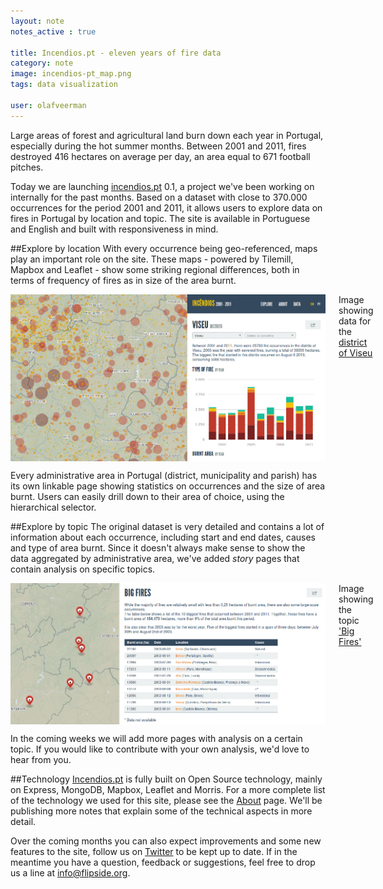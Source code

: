 ```yaml
---
layout: note
notes_active : true

title: Incendios.pt - eleven years of fire data
category: note
image: incendios-pt_map.png
tags: data visualization

user: olafveerman
---
```

Large areas of forest and agricultural land burn down each year in Portugal, especially during the hot summer months. Between 2001 and 2011, fires destroyed 416 hectares on average per day, an area equal to 671 football pitches.

Today we are launching [incendios.pt](http://incendios.pt) 0.1, a project we've been working on internally for the past months. Based on a dataset with close to 370.000 occurrences for the period 2001 and 2011, it allows users to explore data on fires in Portugal by location and topic. The site is available in Portuguese and English and built with responsiveness in mind.

##Explore by location
With every occurrence being geo-referenced, maps play an important role on the site. These maps - powered by Tilemill, Mapbox and Leaflet - show some striking regional differences, both in terms of frequency of fires as in size of the area burnt.

<div class="image-with-caption eleven columns alpha omega">
	<img src="/images/notes/incendios-pt_explore-location.png" class="nine columns offset-by-one inset-by-one border alpha omega" alt="Explore data by location" />
	<span>Image showing data for the <a href="http://www.incendios.pt/en/por/viseu">district of Viseu</a></span>
</div>

Every administrative area in Portugal (district, municipality and parish) has its own linkable page showing statistics on occurrences and the size of area burnt. Users can easily drill down to their area of choice, using the hierarchical selector.

##Explore by topic
The original dataset is very detailed and contains a lot of information about each occurrence, including start and end dates, causes and type of area burnt. Since it doesn't always make sense to show the data aggregated by administrative area, we've added _story_ pages that contain analysis on specific topics.

<div class="image-with-caption eleven columns alpha omega">
	<img src="/images/notes/incendios-pt_explore-topic.png" class="nine columns offset-by-one inset-by-one border alpha omega" alt="Explore data by topic" />
	<span>Image showing the topic <a href="http://www.incendios.pt/en/story/big-fires">'Big Fires'</a></span>
</div>

In the coming weeks we will add more pages with analysis on a certain topic. If you would like to contribute with your own analysis, we'd love to hear from you.

##Technology
[Incendios.pt](http://www.incendios.pt) is fully built on Open Source technology, mainly on Express, MongoDB, Mapbox, Leaflet and Morris. For a more complete list of the technology we used for this site, please see the [About](http://www.incendios.pt/en/data) page. We'll be publishing more notes that explain some of the technical aspects in more detail.

Over the coming months you can also expect improvements and some new features to the site, follow us on [Twitter](http://www.twitter.com/flipside_org) to be kept up to date. If in the meantime you have a question, feedback or suggestions, feel free to drop us a line at [info@flipside.org](mailto:info@flipside.org).